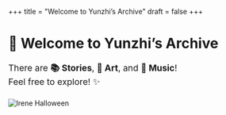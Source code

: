 +++
title = "Welcome to Yunzhi’s Archive"
draft = false
+++

# 🌙 Welcome to Yunzhi’s Archive

<div style="text-align:left; font-size:1.1rem; line-height:1.6; margin: 0.5rem 0 1.25rem;">
  There are <strong>📚 Stories</strong>, <strong>🎨 Art</strong>, and <strong>🎵 Music</strong>!<br/>
  Feel free to explore! ✨
</div>

![Irene Halloween](/images/Irene_Halloween.png)

<script defer src="/js/cursor-stars.js"></script>

